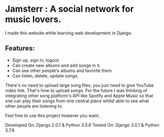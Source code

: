 ﻿# Jamsterr : A social network for music lovers.

I made this website while learning web development in Django.

## Features:
- Sign up, sign in, logout.
- Can create new albums and add songs in it.
- Can see other people's albums and favorite them.
- Can listen, delete, update songs.

There's no need to upload large song files, you just need to give YouTube video link. That's how to upload songs. For the future I was thinking of integrating other song platform's API like Spotify and Apple Music so that one can play their songs from one central place whilst able to see what other people are listening to.

Feel free to use this project however you want.

Developed On: Django 2.0.1 & Python 3.5.6
Tested On: Django 3.0.1 & Python 3.7.6
